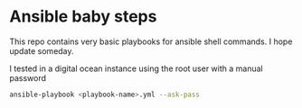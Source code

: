 # Ansible baby steps

This repo contains very basic playbooks for ansible shell commands. I hope update someday.

I tested in a digital ocean instance using the root user with a manual password

```sh
ansible-playbook <playbook-name>.yml --ask-pass 
```
